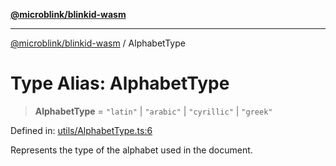 [**@microblink/blinkid-wasm**](../README.md)

***

[@microblink/blinkid-wasm](../README.md) / AlphabetType

# Type Alias: AlphabetType

> **AlphabetType** = `"latin"` \| `"arabic"` \| `"cyrillic"` \| `"greek"`

Defined in: [utils/AlphabetType.ts:6](https://github.com/BlinkID/blinkid-web/blob/main/packages/blinkid-wasm/src/utils/AlphabetType.ts)

Represents the type of the alphabet used in the document.
